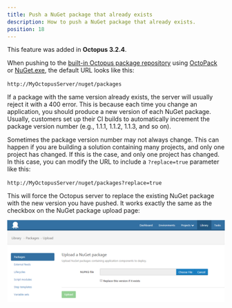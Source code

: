 ```yaml
---
title: Push a NuGet package that already exists
description: How to push a NuGet package that already exists.
position: 18
---
```


This feature was added in **Octopus 3.2.4**.

When pushing to the [built-in Octopus package repository](/docs/packaging-applications/package-repositories/index.md) using [OctoPack](/docs/packaging-applications/creating-packages/nuget-packages/using-octopack/index.md) or [NuGet.exe](/docs/packaging-applications/creating-packages/nuget-packages/using-nuget.exe.md), the default URL looks like this:

`http://MyOctopusServer/nuget/packages`

If a package with the same version already exists, the server will usually reject it with a 400 error. This is because each time you change an application, you should produce a new version of each NuGet package. Usually, customers set up their CI builds to automatically increment the package version number (e.g., 1.1.1, 1.1.2, 1.1.3, and so on).

Sometimes the package version number may not always change. This can happen if you are building a solution containing many projects, and only one project has changed. If this is the case, and only one project has changed. In this case, you can modify the URL to include a `?replace=true` parameter like this:

`http://MyOctopusServer/nuget/packages?replace=true`

This will force the Octopus server to replace the existing NuGet package with the new version you have pushed. It works exactly the same as the checkbox on the NuGet package upload page:

![](/docs/images/3049103/3278483.png "width=500")
